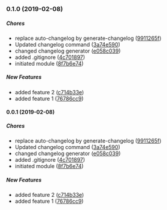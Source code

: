 ### 0.1.0 (2019-02-08)

##### Chores

*  replace auto-changelog by generate-changelog ([9911265f](https://github.com/cnouguier/changelog-sandbox/commit/9911265ffae2de992123a5f3a8e8082b365be6e9))
*  Updated changelog command ([3a74e590](https://github.com/cnouguier/changelog-sandbox/commit/3a74e5900a612bac3514ef339e30c1b5aee34572))
*  changed changelog generator ([e058c039](https://github.com/cnouguier/changelog-sandbox/commit/e058c039844ba66bc6da82254f0dbbb624d8bafb))
*  added .gitignore ([4c701897](https://github.com/cnouguier/changelog-sandbox/commit/4c70189756533c627529c3c94a1152e9b450501b))
*  initiated module ([8f7b6e74](https://github.com/cnouguier/changelog-sandbox/commit/8f7b6e7429dd953544a3d68e195a162309756810))

##### New Features

*  added feature 2 ([c714b33e](https://github.com/cnouguier/changelog-sandbox/commit/c714b33efc451a7b3a72ea5e60a259e2e778ec9e))
*  added feature 1 ([76786cc9](https://github.com/cnouguier/changelog-sandbox/commit/76786cc91bd455740198cce43002c9f2d786be48))

#### 0.0.1 (2019-02-08)

##### Chores

*  replace auto-changelog by generate-changelog ([9911265f](https://github.com/cnouguier/changelog-sandbox/commit/9911265ffae2de992123a5f3a8e8082b365be6e9))
*  Updated changelog command ([3a74e590](https://github.com/cnouguier/changelog-sandbox/commit/3a74e5900a612bac3514ef339e30c1b5aee34572))
*  changed changelog generator ([e058c039](https://github.com/cnouguier/changelog-sandbox/commit/e058c039844ba66bc6da82254f0dbbb624d8bafb))
*  added .gitignore ([4c701897](https://github.com/cnouguier/changelog-sandbox/commit/4c70189756533c627529c3c94a1152e9b450501b))
*  initiated module ([8f7b6e74](https://github.com/cnouguier/changelog-sandbox/commit/8f7b6e7429dd953544a3d68e195a162309756810))

##### New Features

*  added feature 2 ([c714b33e](https://github.com/cnouguier/changelog-sandbox/commit/c714b33efc451a7b3a72ea5e60a259e2e778ec9e))
*  added feature 1 ([76786cc9](https://github.com/cnouguier/changelog-sandbox/commit/76786cc91bd455740198cce43002c9f2d786be48))


